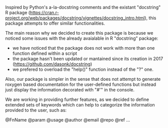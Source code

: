 Inspired by Python's a-la-docstring comments and the existant "docstring" R package (https://cran.r-project.org/web/packages/docstring/vignettes/docstring_intro.html), this package attempts to offer  similar functionalities.

The main reason why we decided to create this package is because we noticed some issues with the already avaialable in R "docstring" package:
* we have noticed that the package does not work with more than one function defined within a script
* the package hasn't been updated or mantained since its creation in 2017 (https://github.com/dasonk/docstring)
* we prefered to overload the "help()" function instead of the "?" one.

Also, our package is simpler in the sense that does not attempt to generate roxygen based documentation for the user-defined functions but instead just display the information decorated with "#'" in the console.

We are working in providing further features, as we decided to define extended sets of keywords which can help to categorize the information provided to the user, such as:

@FnName
@param
@usage
@author
@email
@repo
@ref
...
